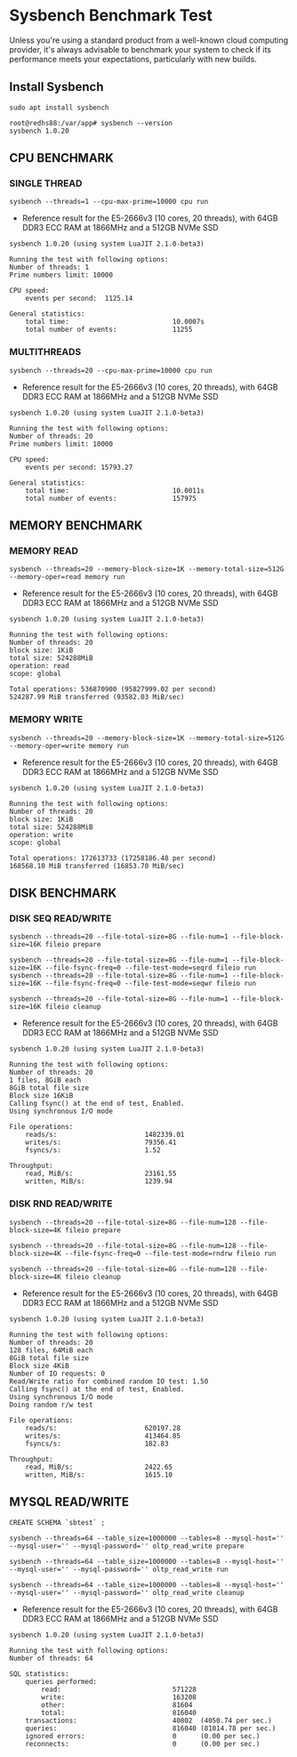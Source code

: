 # Sysbench Benchmark Test

Unless you're using a standard product from a well-known cloud computing provider, it's always advisable to benchmark your system to check if its performance meets your expectations, particularly with new builds.

## Install Sysbench

```
sudo apt install sysbench
```

```
root@redhs88:/var/app# sysbench --version
sysbench 1.0.20
```

## CPU BENCHMARK

### SINGLE THREAD

```
sysbench --threads=1 --cpu-max-prime=10000 cpu run
```
- Reference result for the E5-2666v3 (10 cores, 20 threads), with 64GB DDR3 ECC RAM at 1866MHz and a 512GB NVMe SSD

```
sysbench 1.0.20 (using system LuaJIT 2.1.0-beta3)

Running the test with following options:
Number of threads: 1
Prime numbers limit: 10000

CPU speed:
    events per second:  1125.14

General statistics:
    total time:                          10.0007s
    total number of events:              11255
```

### MULTITHREADS

```
sysbench --threads=20 --cpu-max-prime=10000 cpu run
```

- Reference result for the E5-2666v3 (10 cores, 20 threads), with 64GB DDR3 ECC RAM at 1866MHz and a 512GB NVMe SSD

```
sysbench 1.0.20 (using system LuaJIT 2.1.0-beta3)

Running the test with following options:
Number of threads: 20
Prime numbers limit: 10000

CPU speed:
    events per second: 15793.27

General statistics:
    total time:                          10.0011s
    total number of events:              157975
```

## MEMORY BENCHMARK

### MEMORY READ
```
sysbench --threads=20 --memory-block-size=1K --memory-total-size=512G --memory-oper=read memory run
```

- Reference result for the E5-2666v3 (10 cores, 20 threads), with 64GB DDR3 ECC RAM at 1866MHz and a 512GB NVMe SSD

```
sysbench 1.0.20 (using system LuaJIT 2.1.0-beta3)

Running the test with following options:
Number of threads: 20
block size: 1KiB
total size: 524288MiB
operation: read
scope: global

Total operations: 536870900 (95827999.02 per second)
524287.99 MiB transferred (93582.03 MiB/sec)
```

### MEMORY WRITE

```
sysbench --threads=20 --memory-block-size=1K --memory-total-size=512G --memory-oper=write memory run
```

- Reference result for the E5-2666v3 (10 cores, 20 threads), with 64GB DDR3 ECC RAM at 1866MHz and a 512GB NVMe SSD

```
sysbench 1.0.20 (using system LuaJIT 2.1.0-beta3)

Running the test with following options:
Number of threads: 20
block size: 1KiB
total size: 524288MiB
operation: write
scope: global

Total operations: 172613733 (17258186.48 per second)
168568.10 MiB transferred (16853.70 MiB/sec)
```

## DISK BENCHMARK

### DISK SEQ READ/WRITE

```
sysbench --threads=20 --file-total-size=8G --file-num=1 --file-block-size=16K fileio prepare

sysbench --threads=20 --file-total-size=8G --file-num=1 --file-block-size=16K --file-fsync-freq=0 --file-test-mode=seqrd fileio run
sysbench --threads=20 --file-total-size=8G --file-num=1 --file-block-size=16K --file-fsync-freq=0 --file-test-mode=seqwr fileio run

sysbench --threads=20 --file-total-size=8G --file-num=1 --file-block-size=16K fileio cleanup
```

- Reference result for the E5-2666v3 (10 cores, 20 threads), with 64GB DDR3 ECC RAM at 1866MHz and a 512GB NVMe SSD

```
sysbench 1.0.20 (using system LuaJIT 2.1.0-beta3)

Running the test with following options:
Number of threads: 20
1 files, 8GiB each
8GiB total file size
Block size 16KiB
Calling fsync() at the end of test, Enabled.
Using synchronous I/O mode

File operations:
    reads/s:                      1482339.01
    writes/s:                     79356.41
    fsyncs/s:                     1.52

Throughput:
    read, MiB/s:                  23161.55
    written, MiB/s:               1239.94
```

### DISK RND READ/WRITE

```
sysbench --threads=20 --file-total-size=8G --file-num=128 --file-block-size=4K fileio prepare

sysbench --threads=20 --file-total-size=8G --file-num=128 --file-block-size=4K --file-fsync-freq=0 --file-test-mode=rndrw fileio run

sysbench --threads=20 --file-total-size=8G --file-num=128 --file-block-size=4K fileio cleanup
```

- Reference result for the E5-2666v3 (10 cores, 20 threads), with 64GB DDR3 ECC RAM at 1866MHz and a 512GB NVMe SSD

```
sysbench 1.0.20 (using system LuaJIT 2.1.0-beta3)

Running the test with following options:
Number of threads: 20
128 files, 64MiB each
8GiB total file size
Block size 4KiB
Number of IO requests: 0
Read/Write ratio for combined random IO test: 1.50
Calling fsync() at the end of test, Enabled.
Using synchronous I/O mode
Doing random r/w test

File operations:
    reads/s:                      620197.28
    writes/s:                     413464.85
    fsyncs/s:                     182.83

Throughput:
    read, MiB/s:                  2422.65
    written, MiB/s:               1615.10

```

## MYSQL READ/WRITE

```
CREATE SCHEMA `sbtest` ;

sysbench --threads=64 --table_size=1000000 --tables=8 --mysql-host='' --mysql-user='' --mysql-password='' oltp_read_write prepare

sysbench --threads=64 --table_size=1000000 --tables=8 --mysql-host='' --mysql-user='' --mysql-password='' oltp_read_write run

sysbench --threads=64 --table_size=1000000 --tables=8 --mysql-host='' --mysql-user='' --mysql-password='' oltp_read_write cleanup
```
- Reference result for the E5-2666v3 (10 cores, 20 threads), with 64GB DDR3 ECC RAM at 1866MHz and a 512GB NVMe SSD
```
sysbench 1.0.20 (using system LuaJIT 2.1.0-beta3)

Running the test with following options:
Number of threads: 64

SQL statistics:
    queries performed:
        read:                            571228
        write:                           163208
        other:                           81604
        total:                           816040
    transactions:                        40802  (4050.74 per sec.)
    queries:                             816040 (81014.78 per sec.)
    ignored errors:                      0      (0.00 per sec.)
    reconnects:                          0      (0.00 per sec.)
```